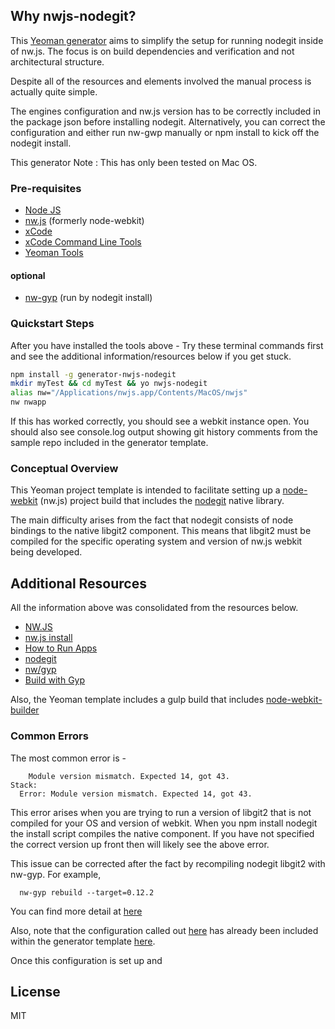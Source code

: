 
## Why nwjs-nodegit?

This [Yeoman generator](http://yeoman.io/) aims to simplify the setup for running nodegit inside of nw.js. 
The focus is on build dependencies and verification and not architectural structure.

Despite all of the resources and elements involved the manual process is actually quite simple. 

The engines configuration and nw.js version has to be correctly included in the package json before installing nodegit. Alternatively, you can 
correct the configuration and either run nw-gwp manually or npm install to kick off the nodegit install.

This generator 
Note : This has only been tested on Mac OS. 

### Pre-requisites

- [Node JS](https://nodejs.org/)
- [nw.js](https://github.com/nwjs/nw.js/) (formerly node-webkit)
- [xCode](https://developer.apple.com/xcode/downloads/) 
- [xCode Command Line Tools](https://developer.apple.com/library/ios/documentation/DeveloperTools/Conceptual/WhatsNewXcode/Articles/xcode_4_3.html#//apple_ref/doc/uid/1006-SW2)
- [Yeoman Tools](http://yeoman.io/learning/index.html)

#### optional 
  
  - [nw-gyp](https://github.com/nwjs/nw.js/wiki/Build-native-modules-with-nw-gyp) (run by nodegit install)
  
### Quickstart Steps 

After you have installed the tools above - Try these terminal commands first and see the additional information/resources below if you get stuck.

```bash
npm install -g generator-nwjs-nodegit
mkdir myTest && cd myTest && yo nwjs-nodegit
alias nw="/Applications/nwjs.app/Contents/MacOS/nwjs"
nw nwapp
```

If this has worked correctly, you should see a webkit instance open. You should also see console.log output showing
git history comments from the sample repo included in the generator template.

### Conceptual Overview

This Yeoman project template is intended to facilitate setting up a [node-webkit](http://nwjs.io/) (nw.js) project
build that includes the [nodegit](http://www.nodegit.org/) native library.

The main difficulty arises from the fact that nodegit consists of node bindings to the native libgit2 component. This means that
libgit2 must be compiled for the specific operating system and version of nw.js webkit being developed. 


## Additional Resources

All the information above was consolidated from the resources below.

- [NW.JS](http://nwjs.io/)
- [nw.js install](http://www.nodegit.org/guides/install/nw.js/)
- [How to Run Apps](https://github.com/nwjs/nw.js/wiki/How-to-run-apps)
- [nodegit](http://www.nodegit.org/)
- [nw/gyp](https://github.com/nwjs/nw-gyp)
- [Build with Gyp](https://github.com/nwjs/nw.js/wiki/Build-native-modules-with-nw-gyp)

Also, the Yeoman template includes a gulp build that includes [node-webkit-builder](https://github.com/mllrsohn/node-webkit-builder)

### Common Errors 

The most common error is -

```Message:
    Module version mismatch. Expected 14, got 43.
Stack:
  Error: Module version mismatch. Expected 14, got 43.
```

This error arises when you are trying to run a version of libgit2 that is not
compiled for your OS and version of webkit. When you npm install nodegit the install 
script compiles the native component. If you have not specified the correct version up front 
then will likely see the above error.

This issue can be corrected after the fact by recompiling nodegit libgit2 with nw-gyp. For example, 

```
  nw-gyp rebuild --target=0.12.2
```

You can find more detail at [here](https://github.com/nodegit/nodegit#nwjs-node-webkit)

Also, note that the configuration called out [here](http://www.nodegit.org/guides/install/nw.js/) has already been included 
within the generator template [here](https://github.com/pebanfield/generator-nwjs-nodegit/blob/master/generators/app/templates/_package.json#L11).

Once this configuration is set up and 

## License

MIT
